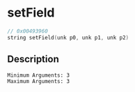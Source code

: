 # setField
```c
// 0x00493960
string setField(unk p0, unk p1, unk p2)
```
## Description
```
Minimum Arguments: 3
Maximum Arguments: 3
```
